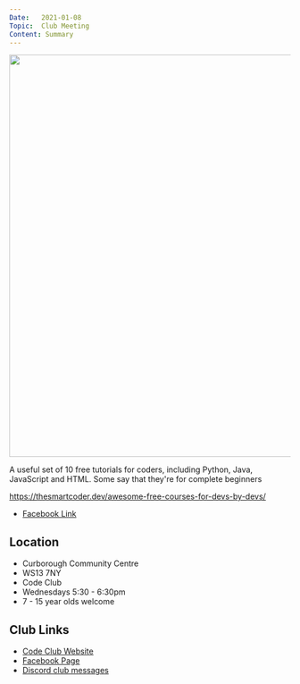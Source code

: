 ```yaml
---
Date:   2021-01-08
Topic:  Club Meeting
Content: Summary
---
```

[<img width="720px" height="720" src="https://external.fbhx6-1.fna.fbcdn.net/emg1/v/t13/8094861047756141507?url=https%3A%2F%2Fimages.ctfassets.net%2F28643bqnqgzl%2F42TB41kM9DYONvrcLHjFjf%2Fdb683d6c9d6354586fe09d3cc415376d%2F10_free_courses_nzr4qp.jpg&fb_obo=1&utld=ctfassets.net&stp=c0.5000x0.5000f_dst-emg0_p720x720_q75&ccb=13-1&oh=06_AbGRx9YgJf55QfW2ptgp2LqRLIDYgKLWQYRJf-YGTmIKbg&oe=652842AC&_nc_sid=e609ca"/>](https://external.fbhx6-1.fna.fbcdn.net/emg1/v/t13/8094861047756141507?url=https%3A%2F%2Fimages.ctfassets.net%2F28643bqnqgzl%2F42TB41kM9DYONvrcLHjFjf%2Fdb683d6c9d6354586fe09d3cc415376d%2F10_free_courses_nzr4qp.jpg&fb_obo=1&utld=ctfassets.net&stp=c0.5000x0.5000f_dst-emg0_p720x720_q75&ccb=13-1&oh=06_AbGRx9YgJf55QfW2ptgp2LqRLIDYgKLWQYRJf-YGTmIKbg&oe=652842AC&_nc_sid=e609ca)

A useful set of 10 free tutorials for coders,  including Python, Java, JavaScript and HTML. Some say that they're for complete beginners

https://thesmartcoder.dev/awesome-free-courses-for-devs-by-devs/

* [Facebook Link](https://www.facebook.com/1481985248595237/posts/3399306986863044/)

## Location

* Curborough Community Centre
* WS13 7NY
* Code Club
* Wednesdays 5:30 - 6:30pm
* 7 - 15 year olds welcome

## Club Links

* [Code Club Website](https://lichfield-code-club.github.io/)
* [Facebook Page](https://www.facebook.com/LichfieldCoders)
* [Discord club messages](https://discord.gg/szz6xGK)

